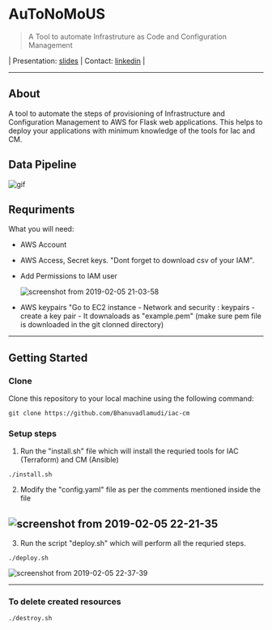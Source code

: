 # AuToNoMoUS

> A Tool to automate Infrastruture as Code and Configuration Management

  | Presentation: [slides](https://www.slideshare.net/BhanusreeVadlamudi/bhanusreevadlamudi?qid=79ab66f6-ceeb-4580-947a-80d11ad37123&v=&b=&from_search=1) | Contact: [linkedin](https://www.linkedin.com/in/bhanusree-vadlamudi-24903052/) |
  
  <hr/>


## About

A tool to automate the steps of provisioning of Infrastructure and Configuration Management to AWS for Flask web applications. This helps to deploy your applications with minimum knowledge of the tools for Iac and CM.

## Data Pipeline 

![gif](https://user-images.githubusercontent.com/20710319/52317884-f04ab200-298f-11e9-9b4e-d7ff4107b319.gif)


## Requriments

What you will need:

- AWS Account
- AWS Access, Secret keys. "Dont forget to download csv of your IAM". 
- Add Permissions to IAM user

  ![screenshot from 2019-02-05 21-03-58](https://user-images.githubusercontent.com/20710319/52316614-37ce3f80-298a-11e9-9884-073be47d64e3.png)


 - AWS keypairs "Go to EC2 instance - Network and security : keypairs - create a key pair - It downaloads as "example.pem" (make sure pem file is downloaded in the git clonned directory)

---
## Getting Started

### Clone

Clone this repository to your local machine using the following command:

```
git clone https://github.com/Bhanuvadlamudi/iac-cm
```
### Setup steps
1. Run the "install.sh" file which will install the requried tools for IAC (Terraform) and CM (Ansible)
```
./install.sh
```
2. Modify the "config.yaml" file as per the comments mentioned inside the file


![screenshot from 2019-02-05 22-21-35](https://user-images.githubusercontent.com/20710319/52318861-884a9a80-2994-11e9-9035-e4555c6607da.png)
---

3. Run the script "deploy.sh" which will perform all the requried steps.

```
./deploy.sh
```
![screenshot from 2019-02-05 22-37-39](https://user-images.githubusercontent.com/20710319/52319257-c34dcd80-2996-11e9-96ff-5d8954101b36.png)

---
### To delete created resources
```
./destroy.sh

```



